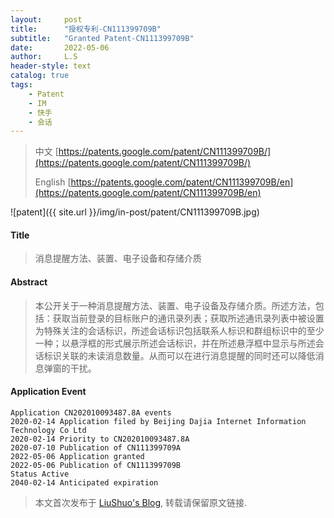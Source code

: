 ```yaml
---
layout:     post
title:      "授权专利-CN111399709B"
subtitle:   "Granted Patent-CN111399709B"
date:       2022-05-06
author:     L.S
header-style: text
catalog: true
tags:
    - Patent
    - IM
    - 快手
    - 会话
---
```

> 中文 [https://patents.google.com/patent/CN111399709B/](https://patents.google.com/patent/CN111399709B/)
>
> English [https://patents.google.com/patent/CN111399709B/en](https://patents.google.com/patent/CN111399709B/en)

![patent]({{ site.url }}/img/in-post/patent/CN111399709B.jpg)
#### Title
> 消息提醒方法、装置、电子设备和存储介质









#### Abstract
> 本公开关于一种消息提醒方法、装置、电子设备及存储介质。所述方法，包括：获取当前登录的目标账户的通讯录列表；获取所述通讯录列表中被设置为特殊关注的会话标识，所述会话标识包括联系人标识和群组标识中的至少一种；以悬浮框的形式展示所述会话标识，并在所述悬浮框中显示与所述会话标识关联的未读消息数量。从而可以在进行消息提醒的同时还可以降低消息弹窗的干扰。









#### Application Event
```
Application CN202010093487.8A events 
2020-02-14 Application filed by Beijing Dajia Internet Information Technology Co Ltd
2020-02-14 Priority to CN202010093487.8A
2020-07-10 Publication of CN111399709A
2022-05-06 Application granted
2022-05-06 Publication of CN111399709B
Status Active
2040-02-14 Anticipated expiration
```
> 本文首次发布于 [LiuShuo's Blog](https://liushuo.me), 
转载请保留原文链接.
